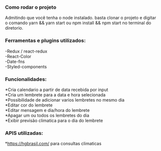 ### Como rodar o projeto
Admitindo que você tenha o node instalado. basta clonar o projeto e digitar o comando yarn && yarn start ou npm install && npm start no terminal do diretorio.

### Ferramentas e plugins utilizados:
-Redux / react-redux<br />
-React-Color<br />
-Date-fns<br />
-Styled-components<br />


### Funcionalidades:
*Cria calendario a partir de data recebida por input <br />
*Cria um lembrete para a data e hora selecionada<br />
*Possibilidade de adicionar varios lembretes no mesmo dia<br />
*Editar cor do lembrete<br />
*Editar mensagem e dia/hora do lembrete<br />
*Apagar um ou todos os lembretes do dia<br />
*Exibir previsão climatica para o dia do lembrete <br />

### APIS utilizadas:
*https://hgbrasil.com/ para consultas climaticas


